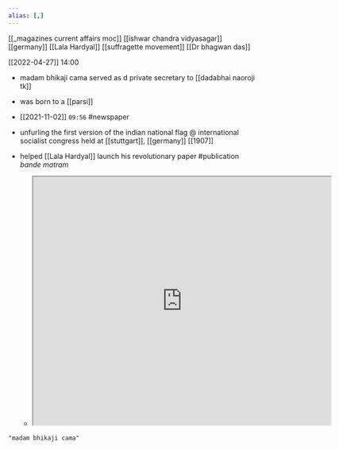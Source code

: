 ```yaml
---
alias: [,]
---
```

[[_magazines current affairs moc]] [[ishwar chandra vidyasagar]] [[germany]] [[Lala Hardyal]] [[suffragette movement]] [[Dr bhagwan das]]

[[2022-04-27]] 14:00
- madam bhikaji cama served as d private secretary to [[dadabhai naoroji tk]]
- was born to a [[parsi]]

- [[2021-11-02]] `09:56` #newspaper 
- unfurling the first version of the indian national flag @ international socialist congress held at [[stuttgart]], [[germany]] [[1907]]
- helped [[Lala Hardyal]] launch his revolutionary paper #publication *bande matram*
	- <iframe src="https://www.wikiwand.com/en/Bhikaiji_Cama" width="600" height="500" ></iframe>
```query
"madam bhikaji cama"
```